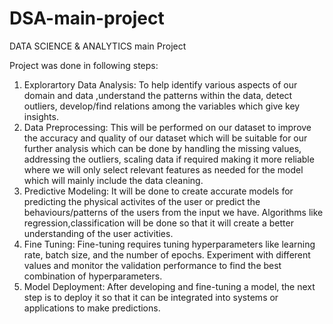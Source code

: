 # DSA-main-project
DATA SCIENCE &amp; ANALYTICS main Project

Project was done in following steps:

1. Explorartory Data Analysis: To help identify various aspects of our domain and data ,understand the patterns within the 
   data, detect outliers, develop/find relations among the variables which give key insights.
2. Data Preprocessing: This will be performed on our dataset to improve the accuracy and quality of our dataset which will 
   be suitable for our further analysis which can be done by handling the missing values, addressing the outliers, scaling 
   data if required making it more reliable where we will only select relevant features as needed for the model which will 
   mainly include the data cleaning.
4. Predictive Modeling: It will be done to create accurate models for predicting the physical activites of the user or 
   predict the behaviours/patterns of the users from the input we have. Algorithms like regression,classification will be 
   done so that it will create a better understanding of the user activities.
5. Fine Tuning: Fine-tuning requires tuning hyperparameters like learning rate, batch size, and the number of epochs. 
   Experiment with different values and monitor the validation performance to find the best combination of hyperparameters.
6. Model Deployment: After developing and fine-tuning a model, the next step is to deploy it so that it can be integrated 
   into systems or applications to make predictions.

